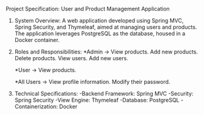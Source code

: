 Project Specification: User and Product Management Application

1. System Overview:
A web application developed using Spring MVC, Spring Security, and Thymeleaf, aimed at managing users and products. The application leverages PostgreSQL as the database, housed in a Docker container.

2. Roles and Responsibilities:
    *Admin ->
      View products.
      Add new products.
      Delete products.
      View users.
      Add new users.
    
    *User ->
      View products.
    
    *All Users ->
      View profile information.
      Modify their password.

3. Technical Specifications:
    -Backend Framework: Spring MVC
    -Security: Spring Security
    -View Engine: Thymeleaf
    -Database: PostgreSQL
    -Containerization: Docker
